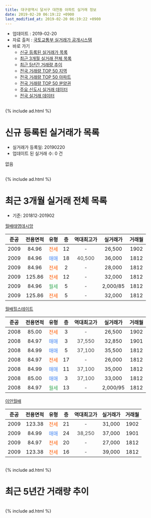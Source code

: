 ```yaml
---
title: 대구광역시 달서구 대천동 아파트 실거래 정보
date: 2019-02-20 06:19:22 +0900
last_modified_at: 2019-02-20 06:19:22 +0900
---
```


* 업데이트 : 2019-02-20
* 자료 출처 : [국토교통부 실거래가 공개시스템](http://rt.molit.go.kr)
* 바로 가기
    * [신규 등록된 실거래가 목록](#신규-등록된-실거래가-목록)
    * [최근 3개월 실거래 전체 목록](#최근-3개월-실거래-전체-목록)
    * [최근 5년간 거래량 추이](#최근-5년간-거래량-추이)
    * [전국 거래량 TOP 50 지역](https://inasie.github.io/apt-trade-info/최근-3개월-전국에서-가장-거래가-많이-발생한-지역)
    * [전국 거래량 TOP 50 아파트](https://inasie.github.io/apt-trade-info/최근-3개월-전국에서-가장-거래가-많이-발생한-아파트)
    * [전국 거래량 TOP 50 분양권](https://inasie.github.io/apt-trade-info/최근-3개월-전국에서-가장-거래가-많이-발생한-분양권)
    * [주요 신도시 실거래 데이터](https://inasie.github.io/apt-trade-info/주요-신도시)
    * [전국 실거래 데이터](https://inasie.github.io/apt-trade-info/전국)
<br>
{% include ad.html %}
<br>

# 신규 등록된 실거래가 목록
* 실거래가 등록일: 20190220
* 업데이트 된 실거래 수: 0 건

없음

<br>
{% include ad.html %}
<br>

# 최근 3개월 실거래 전체 목록
* 기준: 201812-201902


[월배태영데시앙](https://search.naver.com/search.naver?query=%EB%8C%80%EA%B5%AC%EA%B4%91%EC%97%AD%EC%8B%9C+%EB%8B%AC%EC%84%9C%EA%B5%AC+%EB%8C%80%EC%B2%9C%EB%8F%99+%EC%9B%94%EB%B0%B0%ED%83%9C%EC%98%81%EB%8D%B0%EC%8B%9C%EC%95%99)

|준공|전용면적|유형|층|역대최고가|실거래가|거래월|
|:---:|:---:|:---:|:---:|:---:|:---:|:---:|
|2009|84.96|<span style="color:#ff5a00">전세</span>|12|<span style="color:#444444">-</span>|26,500|1902|
|2009|84.96|<span style="color:#4285f3">매매</span>|18|<span style="color:#444444">40,500</span>|36,000|1812|
|2009|84.96|<span style="color:#ff5a00">전세</span>|2|<span style="color:#444444">-</span>|28,000|1812|
|2009|125.86|<span style="color:#ff5a00">전세</span>|12|<span style="color:#444444">-</span>|32,000|1812|
|2009|84.96|<span style="color:#34a853">월세</span>|5|<span style="color:#444444">-</span>|2,000/85|1812|
|2009|125.86|<span style="color:#ff5a00">전세</span>|5|<span style="color:#444444">-</span>|32,000|1812|

[월배힐스테이트](https://search.naver.com/search.naver?query=%EB%8C%80%EA%B5%AC%EA%B4%91%EC%97%AD%EC%8B%9C+%EB%8B%AC%EC%84%9C%EA%B5%AC+%EB%8C%80%EC%B2%9C%EB%8F%99+%EC%9B%94%EB%B0%B0%ED%9E%90%EC%8A%A4%ED%85%8C%EC%9D%B4%ED%8A%B8)

|준공|전용면적|유형|층|역대최고가|실거래가|거래월|
|:---:|:---:|:---:|:---:|:---:|:---:|:---:|
|2008|85.00|<span style="color:#ff5a00">전세</span>|3|<span style="color:#444444">-</span>|26,500|1902|
|2008|84.97|<span style="color:#4285f3">매매</span>|3|<span style="color:#444444">37,550</span>|32,850|1901|
|2008|84.99|<span style="color:#4285f3">매매</span>|5|<span style="color:#444444">37,100</span>|35,500|1812|
|2008|84.97|<span style="color:#ff5a00">전세</span>|17|<span style="color:#444444">-</span>|26,000|1812|
|2008|84.99|<span style="color:#4285f3">매매</span>|11|<span style="color:#444444">37,100</span>|35,000|1812|
|2008|85.00|<span style="color:#4285f3">매매</span>|3|<span style="color:#444444">37,100</span>|33,000|1812|
|2008|84.97|<span style="color:#34a853">월세</span>|13|<span style="color:#444444">-</span>|2,000/95|1812|

[이안월배](https://search.naver.com/search.naver?query=%EB%8C%80%EA%B5%AC%EA%B4%91%EC%97%AD%EC%8B%9C+%EB%8B%AC%EC%84%9C%EA%B5%AC+%EB%8C%80%EC%B2%9C%EB%8F%99+%EC%9D%B4%EC%95%88%EC%9B%94%EB%B0%B0)

|준공|전용면적|유형|층|역대최고가|실거래가|거래월|
|:---:|:---:|:---:|:---:|:---:|:---:|:---:|
|2009|123.38|<span style="color:#ff5a00">전세</span>|21|<span style="color:#444444">-</span>|31,000|1902|
|2009|84.99|<span style="color:#4285f3">매매</span>|24|<span style="color:#444444">38,250</span>|37,000|1901|
|2009|84.97|<span style="color:#ff5a00">전세</span>|20|<span style="color:#444444">-</span>|27,000|1812|
|2009|123.38|<span style="color:#ff5a00">전세</span>|16|<span style="color:#444444">-</span>|39,000|1812|


<br>
{% include ad.html %}
<br>

# 최근 5년간 거래량 추이


<div style="width:100%;">
    <canvas id="deal_progress" height="200"></canvas>
</div>

<script>
new Chart(document.getElementById("deal_progress"), {
    type: 'line',
    data: {
        labels: ['201402','201403','201404','201405','201406','201407','201408','201409','201410','201411','201412','201501','201502','201503','201504','201505','201506','201507','201508','201509','201510','201511','201512','201601','201602','201603','201604','201605','201606','201607','201608','201609','201610','201611','201612','201701','201702','201703','201704','201705','201706','201707','201708','201709','201710','201711','201712','201801','201802','201803','201804','201805','201806','201807','201808','201809','201810','201811','201812','201901','201902'],
        datasets: [{
            label: '매매',
            pointRadius: 1,
            data: [11, 4, 8, 7, 8, 6, 17, 23, 24, 22, 14, 8, 16, 31, 11, 11, 17, 14, 8, 6, 6, 1, 3, 2, 2, 5, 2, 1, 3, 4, 12, 8, 12, 12, 5, 3, 10, 14, 7, 11, 23, 15, 18, 12, 6, 11, 8, 13, 8, 25, 5, 15, 8, 2, 9, 7, 13, 8, 4, 2, 0],
            borderColor: "rgba(255, 201, 14, 1)",
            backgroundColor: "rgba(255, 201, 14, 0.5)",
            fill: false,
            lineTension: 0
        },{
            label: '전월세',
            pointRadius: 1,
            data: [8, 10, 3, 6, 6, 3, 12, 7, 4, 7, 6, 7, 5, 11, 8, 6, 6, 9, 5, 5, 4, 4, 4, 10, 4, 8, 5, 6, 3, 4, 8, 5, 8, 5, 6, 8, 7, 9, 2, 3, 3, 5, 5, 8, 5, 3, 4, 7, 6, 6, 3, 4, 6, 2, 5, 8, 6, 6, 8, 0, 3],
            borderColor: "rgba(0, 141, 185, 1)",
            backgroundColor: "rgba(0, 141, 185, 0.5)",
            fill: false,
            lineTension: 0
        }
        ]
    },
    options: {
        responsive: true,
        title: {
            display: false
        },
        tooltips: {
            mode: 'index',
            intersect: false
        },
        hover: {
            mode: 'nearest',
            intersect: true
        },
        scales: {
            xAxes: [{
                display: true,
                scaleLabel: {
                    display: true,
                    labelString: '년/월'
                }
            }],
            yAxes: [{
                display: true,
                ticks: {
                    suggestedMin: 0,
                },
                scaleLabel: {
                    display: true,
                    labelString: '실거래 수'
                }
            }]
        }
    }
});

</script>


<br>
{% include ad.html %}
<br>

